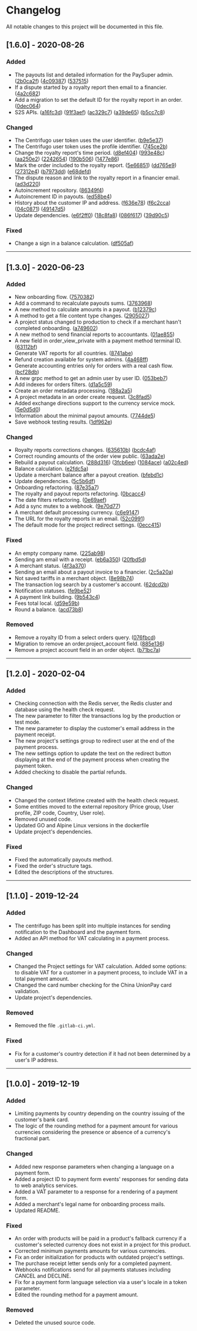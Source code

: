 # Changelog
All notable changes to this project will be documented in this file.

## [1.6.0] - 2020-08-26

### Added
- The payouts list and detailed information for the PaySuper admin. ([2b0ca2f](https://github.com/paysuper/paysuper-billing-server/commit/2b0ca2fa9ba1249e66dad3edc4a008a08f509036)) ([4c09387](https://github.com/paysuper/paysuper-billing-server/commit/4c09387328565857c443f0c4ba1ce99e7f229996)) ([537515](https://github.com/paysuper/paysuper-billing-server/commit/0537515e3ab7a82fa48483106693da3a02ea149a))
- If a dispute started by a royalty report then email to a financier. ([4a2c682](https://github.com/paysuper/paysuper-billing-server/commit/4a2c68242c4569e3ddaec287d9c10e4647314c18))
- Add a migration to set the default ID for the royalty report in an order. ([0dec064](https://github.com/paysuper/paysuper-billing-server/commit/0dec064919d2e85c63406ee2c6bf64582e1305fb))
- S2S APIs. ([a16fc3d](https://github.com/paysuper/paysuper-billing-server/commit/a16fc3d215bb0a3abe356bfdddf149346d579a91)) ([91f3aef](https://github.com/paysuper/paysuper-billing-server/commit/91f3aef22b9c4b74625cef5dcb62af6f3e57da51)) ([ac329c7](https://github.com/paysuper/paysuper-billing-server/commit/ac329c7be98845452029edb62da859237361c029)) ([a39de65](https://github.com/paysuper/paysuper-billing-server/commit/a39de654057621f0661e8ab906a0eb6a6093579c)) ([b5cc7c8](https://github.com/paysuper/paysuper-billing-server/commit/b5cc7c8c55d5752029c268c8f360c14dca762e9d)) 

### Changed
- The Centrifugo user token uses the user identifier. ([b9e5e37](https://github.com/paysuper/paysuper-billing-server/commit/b9e5e37bc166fc3c92ebe46af4becee12e0bd409))
- The Centrifugo user token uses the profile identifier. ([745ce2b](https://github.com/paysuper/paysuper-billing-server/commit/745ce2b5188364703c76cf67ad14f8bca856b6fc))
- Change the royalty report's time period. ([d8ef404](https://github.com/paysuper/paysuper-billing-server/commit/d8ef404e37871044b253bb028a27488b0fe2525d)) ([993e48c](https://github.com/paysuper/paysuper-billing-server/commit/993e48cb3c38e996e9be2b9cdef90b38a866f610)) ([aa250e2](https://github.com/paysuper/paysuper-billing-server/commit/aa250e249ceff47f00e73339dd8d5defdff71e95)) ([2242654](https://github.com/paysuper/paysuper-billing-server/commit/22426540577327992d9046f607f103c3a4b7b488)) ([190b506](https://github.com/paysuper/paysuper-billing-server/commit/190b5069624a5aac472026cc4ba66d8b0c5e1064)) ([1477e86](https://github.com/paysuper/paysuper-billing-server/commit/1477e86d915d16a3ae663acf2fb8cda23ee542cd)) 
- Mark the order included to the royalty report. ([5e66851](https://github.com/paysuper/paysuper-billing-server/commit/5e66851f309ebb094ba1ca700ef0916f8c80ff63)) ([dd765e9](https://github.com/paysuper/paysuper-billing-server/commit/dd765e97a25fa04b7825e354cc786979b6585f51)) ([27312e4](https://github.com/paysuper/paysuper-billing-server/commit/27312e46bb5c9acedb553f49a6c84eeeb9fdc998)) ([b7973dd](https://github.com/paysuper/paysuper-billing-server/commit/b7973dd1733152b97613bc859b90526ded188618)) ([e68defd](https://github.com/paysuper/paysuper-billing-server/commit/e68defdc8d58e013dfb39da23b5783207877ede9))
- The dispute reason and link to the royalty report in a financier email. ([ad3d220](https://github.com/paysuper/paysuper-billing-server/commit/ad3d2203bb24bebd79379e316e0a9bd552dfbee2))
- Autoincrement repository. ([86349f4](https://github.com/paysuper/paysuper-billing-server/commit/86349f407ebbcf434421abc4a1e323696ead183f))
- Autoincrement ID in payouts. ([ed58be4](https://github.com/paysuper/paysuper-billing-server/commit/ed58be48fc589e3bf403ebfbda4cec7cbe7f5622))
- History about the customer IP and address. ([f636e78](https://github.com/paysuper/paysuper-billing-server/commit/f636e789fc227bfbdf9289fe4f0c7e8e22d22cbc)) ([f6c2cca](https://github.com/paysuper/paysuper-billing-server/commit/f6c2cca712d287d9962d7f89c12c82b56d8a32fe)) ([04c0871](https://github.com/paysuper/paysuper-billing-server/commit/04c0871158215392f20b1e63acaa1f12f073f815)) ([49147d5](https://github.com/paysuper/paysuper-billing-server/commit/49147d5729c075c06222b20b9e6952bddb39483a))
- Update dependencies. ([e6f2ff0](https://github.com/paysuper/paysuper-billing-server/commit/e6f2ff0a1a4b079bc59aa96e064d8f0f941d91d7)) ([18c8fa8](https://github.com/paysuper/paysuper-billing-server/commit/18c8fa8e42b878c7f2fefdb819724d193244ad6b)) ([086f617](https://github.com/paysuper/paysuper-billing-server/commit/086f6172943b121ce1f502f6370bcc61693edb14)) ([39d90c5](https://github.com/paysuper/paysuper-billing-server/commit/39d90c51367712fcd47f40a70a7900edffc4324c))

### Fixed
- Change a sign in a balance calculation. ([df505af](https://github.com/paysuper/paysuper-billing-server/commit/df505af6198bdbc57f88b249d5ab1f7f8ac7ad05))

***

## [1.3.0] - 2020-06-23

### Added
- New onboarding flow. ([7570382](https://github.com/paysuper/paysuper-billing-server/commit/75703824c00062f9a1614351e62201e469b9d4b9))
- Add a command to recalculate payouts sums. ([3763968](https://github.com/paysuper/paysuper-billing-server/commit/376396836cd5268aa064c0bf4dc9a25495afce0f))
- A new method to calculate amounts in a payout. ([b12379c](https://github.com/paysuper/paysuper-billing-server/commit/b12379cace9415a005442f46c926e93268e4c376))
- A method to get a file content type changes. ([2905027](https://github.com/paysuper/paysuper-billing-server/commit/2905027ec56d314838c03e4623eef24ded5cab3d))
- A project status changed to production to check if a merchant hasn't completed onboarding. ([a749602](https://github.com/paysuper/paysuper-billing-server/commit/a74960294650a47ac16d9c640606a8d2e4da0f99))
- A new method to send financial reports to accountants. ([01ae855](https://github.com/paysuper/paysuper-billing-server/tree/01ae855b2499742fd276a506bdec6e768d025222))
- A new field in order_view_private with a payment method terminal ID. ([63112bf](https://github.com/paysuper/paysuper-billing-server/tree/63112bff1e93abfa59b1ebca018acf0be2f3abe5))
- Generate VAT reports for all countries. ([8741abe](https://github.com/paysuper/paysuper-billing-server/tree/8741abe58d5354c45a7f8eb6da4fad5a5245a932))
- Refund creation available for system admins. ([4a468ff](https://github.com/paysuper/paysuper-billing-server/tree/4a468ffbe301949a568c4f41719c1e736d501de5))
- Generate accounting entries only for orders with a real cash flow. ([bcf28db](https://github.com/paysuper/paysuper-billing-server/tree/bcf28db3b69532d04e5e69899e1facf88808ab65))
- A new grpc method to get an admin user by user ID. ([053beb7](https://github.com/paysuper/paysuper-billing-server/tree/053beb7ae14a4b174c390231d1c98299d4d9191c))
- Add indexes for orders filters. ([d1a5c59](https://github.com/paysuper/paysuper-billing-server/tree/d1a5c59ae3c800ad4368204676fa71a6e9f72361))
- Create an order metadata processing. ([188a2a5](https://github.com/paysuper/paysuper-billing-server/tree/188a2a509bb7a068a2fe152ac716f1ad4cf3cd48))
- A project metadata in an order create request. ([3c8fad5](https://github.com/paysuper/paysuper-billing-server/tree/3c8fad5b2f7a1a13503b0cc631f53f5fb308b86e))
- Added exchange directions support to the currency service mock. ([5e0d5d0](https://github.com/paysuper/paysuper-billing-server/tree/5e0d5d0f49e7137f0f0aa58b8d7d0ee4b215acca))
- Information about the minimal payout amounts. ([7744de5](https://github.com/paysuper/paysuper-billing-server/tree/7744de51aa37d48991bd05fd3333be01b9c82a49))
- Save webhook testing results. ([1df962e](https://github.com/paysuper/paysuper-billing-server/tree/1df962e09c8fe5579d1665443d440415fb571f64))

### Changed
- Royalty reports corrections changes. ([635610b](https://github.com/paysuper/paysuper-billing-server/commit/635610b0dad30521783188408313007172cf8c12)) ([bcdc4af](https://github.com/paysuper/paysuper-billing-server/commit/bcdc4af73619e2326f2dd785929600d3e41d4601))
- Correct rounding amounts of the order view public. ([63ada2e](https://github.com/paysuper/paysuper-billing-server/commit/63ada2e5f495218657ffc4f976ec31eb21d6b776))
- Rebuild a payout calculation. ([288d316](https://github.com/paysuper/paysuper-billing-server/commit/288d3167ede8387e1b2e8bf6d5ec9ca619d5ff13)) ([3fcb6ee](https://github.com/paysuper/paysuper-billing-server/commit/3fcb6ee800324d6c7c302c90861c4faa1cee37f6)) ([1084ace](https://github.com/paysuper/paysuper-billing-server/commit/1084acea8d9778b717071597dae24f0c2af157a6)) ([a02c4ed](https://github.com/paysuper/paysuper-billing-server/commit/a02c4ed150339c3bd059427f60451a5d4190e342))
- Balance calculation. ([e2fdc5a](https://github.com/paysuper/paysuper-billing-server/commit/e2fdc5a8e46182d693c89b0337e9c13c2645c16b))
- Update a merchant balance after a payout creation. ([bfebd1c](https://github.com/paysuper/paysuper-billing-server/commit/bfebd1c39c7fad40b2123e76fad595ea23c97cf3))
- Update dependencies. ([5c5b6df](https://github.com/paysuper/paysuper-billing-server/commit/5c5b6dfbeef854319c25bdc7877406c9d29fd108))
- Onboarding refactoring. ([87e35a7](https://github.com/paysuper/paysuper-billing-server/commit/87e35a7beb5f9cd783ef293e62c3688ef7d60e14))
- The royalty and payout reports refactoring. ([0bcacc4](https://github.com/paysuper/paysuper-billing-server/tree/0bcacc49358d6863fdec72bd0990ee936307a25d))
- The date filters refactoring. ([0e69aef](https://github.com/paysuper/paysuper-billing-server/tree/0e69aef8bdd3da9ca51f9a79c4105d9e5a152eb6))
- Add a sync mutex to a webhook. ([9e70d77](https://github.com/paysuper/paysuper-billing-server/tree/9e70d773c0471428c689b452606b8c4f85961e41))
- A merchant default processing currency. ([c6e9147](https://github.com/paysuper/paysuper-billing-server/tree/c6e914751457c74104302261168688a05029d7de))
- The URL for the royalty reports in an email. ([52c0991](https://github.com/paysuper/paysuper-billing-server/tree/52c0991819940321231680fd998e80cb3768ef33))
- The default mode for the project redirect settings. ([0ecc415](https://github.com/paysuper/paysuper-billing-server/tree/0ecc415641a52c956fab70ded4de77a515ab804c))

### Fixed
- An empty company name. ([225ab98](https://github.com/paysuper/paysuper-billing-server/commit/225ab9875501c44568925b5476d9bd79ab1cab7d))
- Sending am email with a receipt. ([eb6a350](https://github.com/paysuper/paysuper-billing-server/commit/eb6a350b90a57caab706d9ced842c571f116d1e6)) ([20fbd5d](https://github.com/paysuper/paysuper-billing-server/commit/20fbd5d6346e6edc4a0dce93afc362b10e9f7ee1))
- A merchant status. ([4f3a370](https://github.com/paysuper/paysuper-billing-server/commit/4f3a370abe920347d110907811bfc7fc993bf394))
- Sending an email about a payout invoice to a financier. ([2c5a20a](https://github.com/paysuper/paysuper-billing-server/commit/2c5a20a73dd2d21eeab84c5dec89ca1a80543fa4))
- Not saved tariffs in a merchant object. ([8e98b74](https://github.com/paysuper/paysuper-billing-server/commit/8e98b74ac95d937417aa210533668c52f8323f1b))
- The transaction log search by a customer's account. ([62dcd2b](https://github.com/paysuper/paysuper-billing-server/tree/62dcd2b248ef46268daef377cceda5c768b5d43a))
- Notification statuses. ([fe9be52](https://github.com/paysuper/paysuper-billing-server/tree/fe9be528a15db4f254f146ae0867b6561cb6f228))
- A payment link building. ([9b543c4](https://github.com/paysuper/paysuper-billing-server/tree/9b543c491cc4eae076cd9b89f39cabb04f993c44))
- Fees total local. ([d59e59b](https://github.com/paysuper/paysuper-billing-server/tree/d59e59b8ff296c36a98457b7245e383024a55869))
- Round a balance. ([acd73b8](https://github.com/paysuper/paysuper-billing-server/tree/acd73b8debc2a9186e28a83fca9b67501e25f643))

### Removed
- Remove a royalty ID from a select orders query. ([076fbcd](https://github.com/paysuper/paysuper-billing-server/commit/076fbcda6c21103ce36a185c30c2eaee9ee824f6))
- Migration to remove an order.project_account field. ([885e136](https://github.com/paysuper/paysuper-billing-server/commit/885e1366114b5551ddad1ffa6ac058f5d340e673))
- Remove a project account field in an order object. ([b71bc7a](https://github.com/paysuper/paysuper-billing-server/commit/b71bc7ae534cbd78e63c12b204b606e1a44d749b))

***

## [1.2.0] - 2020-02-04

### Added
- Checking connection with the Redis server, the Redis cluster and database using the health check request.
- The new parameter to filter the transactions log by the production or test mode.
- The new parameter to display the customer's email address in the payment receipt.
- The new project's settings group to redirect user at the end of the payment process.
- The new settings option to update the text on the redirect button displaying at the end of the payment process when creating the payment token.
- Added checking to disable the partial refunds.

### Changed
- Changed the context lifetime created with the health check request.
- Some entities moved to the external repository (Price group, User profile, ZIP code, Country, User role).
- Removed unused code.
- Updated GO and Alpine Linux versions in the dockerfile
- Update project's dependencies.

### Fixed
- Fixed the automatically payouts method.
- Fixed the order's structure tags.
- Edited the descriptions of the structures.

***

## [1.1.0] - 2019-12-24

### Added
- The centrifugo has been split into multiple instances for sending notification to the Dashboard and the payment form.
- Added an API method for VAT calculating in a payment process.

### Changed
- Changed the Project settings for VAT calculation. Added some options: to disable VAT for a customer in a payment process, to include VAT in a total payment amount.
- Changed the card number checking for the China UnionPay card validation.
- Update project's dependencies.

### Removed
- Removed the file `.gitlab-ci.yml`.

### Fixed
- Fix for a customer's country detection if it had not been determined by a user's IP address.

***

## [1.0.0] - 2019-12-19

### Added
- Limiting payments by country depending on the country issuing of the customer's bank card.
- The logic of the rounding method for a payment amount for various currencies considering the presence or absence of a currency's fractional part.

### Changed
- Added new response parameters when changing a language on a payment form.
- Added a project ID to payment form events' responses for sending data to web analytics services.
- Added a VAT parameter to a response for a rendering of a payment form.
- Added a merchant's legal name for onboarding process mails.
- Updated README.

### Fixed
- An order with products will be paid in a product's fallback currency if a customer's selected currency does not exist in a project for this product.
- Corrected minimum payments amounts for various currencies.
- Fix an order initialization for products with outdated project's settings.
- The purchase receipt letter sends only for a completed payment.
- Webhooks notifications send for all payments statuses including CANCEL and DECLINE.
- Fix for a payment form language selection via a user's locale in a token parameter.
- Edited the rounding method for a payment amount.

### Removed
- Deleted the unused source code.